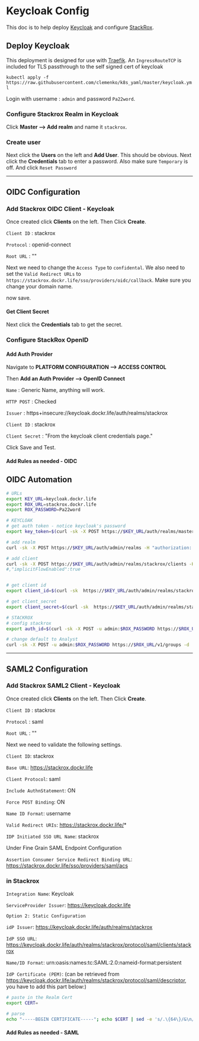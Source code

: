 # Keycloak Config

This doc is to help deploy [Keycloak](https://www.keycloak.org/) and configure [StackRox](https://stackrox.com).

## Deploy Keycloak

This deployment is designed for use with [Traefik](https://traefik.io/). An `IngressRouteTCP` is included for TLS passthrough to the self signed cert of keycloak

`kubectl apply -f https://raw.githubusercontent.com/clemenko/k8s_yaml/master/keycloak.yml`

Login with username : `admin` and password `Pa22word`.

### Configure Stackrox Realm in Keycloak

Click **Master --> Add realm** and name it `stackrox`.

### Create user

Next click the **Users** on the left and **Add User**. This should be obvious. Next click the **Credentials** tab to enter a password. Also make sure `Temporary` is off. And click `Reset Password`

---

## OIDC Configuration

### Add Stackrox OIDC Client - Keycloak

Once created click **Clients** on the left. Then Click **Create**.

`Client ID` : stackrox

`Protocol` : openid-connect

`Root URL` : ""

Next we need to change the `Access Type` to `confidental`. We also need to set the `Valid Redirect URLs` to `https://stackrox.dockr.life/sso/providers/oidc/callback`. Make sure you change your domain name.

now save.

#### Get Client Secret

Next click the **Credentials** tab to get the secret.

### Configure StackRox OpenID

#### Add Auth Provider

Navigate to **PLATFORM CONFIGURATION --> ACCESS CONTROL**

Then **Add an Auth Provider --> OpenID Connect**

`Name` : Generic Name, anything will work.

`HTTP POST` : Checked

`Issuer` : https+insecure://keycloak.dockr.life/auth/realms/stackrox

`Client ID` : stackrox

`Client Secret` : "From the keycloak client credentials page."

Click Save and Test.

#### Add Rules as needed - OIDC

## OIDC Automation

```bash
# URLs 
export KEY_URL=keycloak.dockr.life
export ROX_URL=stackrox.dockr.life
export ROX_PASSWORD=Pa22word

# KEYCLOAK
# get auth token - notice keycloak's password 
export key_token=$(curl -sk -X POST https://$KEY_URL/auth/realms/master/protocol/openid-connect/token -d 'client_id=admin-cli&username=admin&password=Pa22word&credentialId=&grant_type=password' | jq -r .access_token)

# add realm
curl -sk -X POST https://$KEY_URL/auth/admin/realms -H "authorization: Bearer $key_token" -H 'accept: application/json, text/plain, */*' -H 'content-type: application/json;charset=UTF-8' -d '{"enabled":true,"id":"stackrox","realm":"stackrox"}'

# add client
curl -sk -X POST https://$KEY_URL/auth/admin/realms/stackrox/clients -H "authorization: Bearer $key_token" -H 'accept: application/json, text/plain, */*' -H 'content-type: application/json;charset=UTF-8' -d '{"enabled":true,"attributes":{},"redirectUris":[],"clientId":"stackrox","protocol":"openid-connect","publicClient": false,"redirectUris":["https://'$ROX_URL'/sso/providers/oidc/callback"]}'
#,"implicitFlowEnabled":true


# get client id
export client_id=$(curl -sk  https://$KEY_URL/auth/admin/realms/stackrox/clients/ -H "authorization: Bearer $key_token"  | jq -r '.[] | select(.clientId=="stackrox") | .id')

# get client_secret
export client_secret=$(curl -sk  https://$KEY_URL/auth/admin/realms/stackrox/clients/$client_id/client-secret -H "authorization: Bearer $key_token" | jq -r .value)

# STACKROX
# config stackrox
export auth_id=$(curl -sk -X POST -u admin:$ROX_PASSWORD https://$ROX_URL/v1/authProviders -d '{"type":"oidc","uiEndpoint":"'$ROX_URL'","enabled":true,"config":{"mode":"query","do_not_use_client_secret":"false","client_secret":"'$client_secret'","issuer":"https+insecure://'$KEY_URL'/auth/realms/stackrox","client_id":"stackrox"},"name":"stackrox"}' | jq -r .id)

# change default to Analyst
curl -sk -X POST -u admin:$ROX_PASSWORD https://$ROX_URL/v1/groups -d '{"props":{"authProviderId":"'$auth_id'"},"roleName":"Analyst"}'

```

---

## SAML2 Configuration

### Add Stackrox SAML2 Client - Keycloak

Once created click **Clients** on the left. Then Click **Create**.

`Client ID` : stackrox

`Protocol` : saml

`Root URL` : ""

Next we need to validate the following settings.

`Client ID`: stackrox

`Base URL`: https://stackrox.dockr.life

`Client Protocol`: saml

`Include AuthnStatement`: ON

`Force POST Binding`: ON

`Name ID Format`: username

`Valid Redirect URIs`: https://stackrox.dockr.life/*

`IDP Initiated SSO URL Name`: stackrox

Under Fine Grain SAML Endpoint Configuration

`Assertion Consumer Service Redirect Binding URL`: https://stackrox.dockr.life/sso/providers/saml/acs

### in Stackrox

`Integration Name`: Keycloak

`ServiceProvider Issuer`: https://keycloak.dockr.life

`Option 2: Static Configuration`

`idP Issuer`: https://keycloak.dockr.life/auth/realms/stackrox

`IdP SSO URL`: https://keycloak.dockr.life/auth/realms/stackrox/protocol/saml/clients/stackrox

`Name/ID Format`: urn:oasis:names:tc:SAML:2.0:nameid-format:persistent

`IdP Certificate (PEM)`:
(can be retrieved from https://keycloak.dockr.life/auth/realms/stackrox/protocol/saml/descriptor, you have to add this part below:)

```bash
# paste in the Realm Cert
export CERT=

# parse 
echo "-----BEGIN CERTIFICATE-----"; echo $CERT | sed -e 's/.\{64\}/&\n/g'; echo "-----END CERTIFICATE-----"
```

#### Add Rules as needed - SAML

